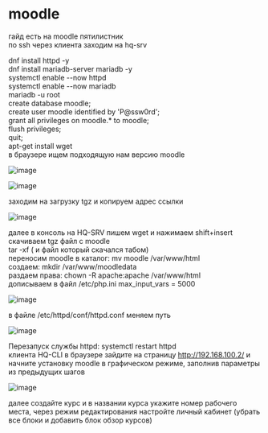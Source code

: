 # moodle
гайд есть на moodle пятилистник <br/>
по ssh через клиента заходим на hq-srv <br/>

dnf install httpd -y<br/>
dnf install mariadb-server mariadb -y<br/>
systemctl enable --now httpd<br/>
systemctl enable --now mariadb<br/>
mariadb -u root<br/>
create database moodle;<br/>
create user moodle identified by 'P@ssw0rd';<br/>
grant all privileges on moodle.* to moodle;<br/>
flush privileges;<br/>
quit;<br/>
apt-get install wget<br/>
в браузере ищем подходящую нам версию moodle<br/>

![image](https://github.com/user-attachments/assets/426047b7-5c96-4b00-a072-f46198a334d3)

![image](https://github.com/user-attachments/assets/5e622236-830e-4b0c-87f3-120f22159cd7)

заходим на загрузку tgz и копируем адрес ссылки<br/>

![image](https://github.com/user-attachments/assets/689e2645-87dd-4fd9-8808-e2444deed0fd)

далее в консоль на HQ-SRV пишем wget и нажимаем shift+insert<br/>
скачиваем tgz файл с moodle<br/>
tar -xf ( и файл который скачался табом)<br/>
переносим moodle в каталог: mv moodle /var/www/html <br/>
создаем: mkdir /var/www/moodledata <br/>
раздаем права: chown -R apache:apache /var/www/html <br/>
дописываем в файл /etc/php.ini max_input_vars = 5000 <br/>

![image](https://github.com/user-attachments/assets/0422372d-99e2-4144-80e9-e554fe10b78f)

в файле /etc/httpd/conf/httpd.conf меняем путь <br/>

![image](https://github.com/user-attachments/assets/bd54c317-9b97-49ab-ae68-738058680991)

Перезапуск службы httpd: systemctl restart httpd <br/>
клиента HQ-CLI в браузере зайдите на страницу http://192.168.100.2/ и начните установку moodle в графическом режиме, заполнив параметры из предыдущих шагов<br/>

![image](https://github.com/user-attachments/assets/5cbf2df0-2c6c-4d66-9199-f535ff616221)

далее создайте курс и в названии курса укажите номер рабочего места, через режим редактирования настройте личный кабинет (убрать все блоки и добавить блок обзор курсов)<br/>



